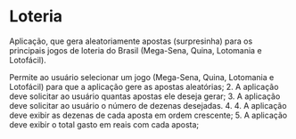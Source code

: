 # Loteria

Aplicação, que gera aleatoriamente apostas (surpresinha) para os principais jogos de loteria do Brasil (Mega-Sena, Quina, Lotomania e Lotofácil).

Permite ao usuário selecionar um jogo (Mega-Sena, Quina, Lotomania e Lotofácil) para que a aplicação gere as apostas aleatórias;
2. A aplicação deve solicitar ao usuário quantas apostas ele deseja gerar;
3. A aplicação deve solicitar ao usuário o número de dezenas desejadas. 
4. 4. A aplicação deve exibir as dezenas de cada aposta em ordem crescente;
5. A aplicação deve exibir o total gasto em reais com cada aposta;
